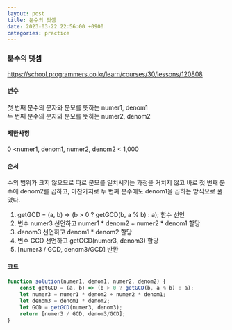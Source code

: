 ```yaml
---
layout: post
title: 분수의 덧셈
date: 2023-03-22 22:56:00 +0900
categories: practice
---
```

### 분수의 덧셈    
https://school.programmers.co.kr/learn/courses/30/lessons/120808    
    
#### 변수    
첫 번째 분수의 분자와 분모를 뜻하는 numer1, denom1    
두 번째 분수의 분자와 분모를 뜻하는 numer2, denom2    
    
#### 제한사항    
0 <numer1, denom1, numer2, denom2 < 1,000    
    
#### 순서    
수의 범위가 크지 않으므로 따로 분모를 일치시키는 과정을 거치지 않고 바로 첫 번째 분수에 denom2를 곱하고, 마찬가지로 두 번째 분수에도 denom1을 곱하는 방식으로 풀었다.    
1. getGCD = (a, b) => (b > 0 ? getGCD(b, a % b) : a); 함수 선언    
2. 변수 numer3 선언하고 numer1 * denom2 + numer2 * denom1 할당    
3. denom3 선언하고 denom1 * denom2 할당    
4. 변수 GCD 선언하고 getGCD(numer3, denom3) 할당    
5. [numer3 / GCD, denom3/GCD] 반환    
    
#### 코드    
```JavaScript
function solution(numer1, denom1, numer2, denom2) {
    const getGCD = (a, b) => (b > 0 ? getGCD(b, a % b) : a);
    let numer3 = numer1 * denom2 + numer2 * denom1;
    let denom3 = denom1 * denom2;
    let GCD = getGCD(numer3, denom3);
    return [numer3 / GCD, denom3/GCD];
}
```
